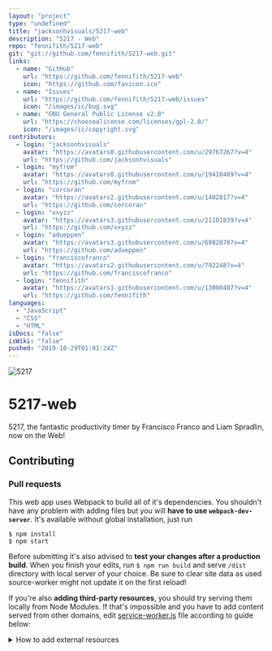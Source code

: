 ```yaml
---
layout: "project"
type: "undefined"
title: "jacksonhvisuals/5217-web"
description: "5217 - Web"
repo: "fennifith/5217-web"
git: "git://github.com/fennifith/5217-web.git"
links: 
  - name: "GitHub"
    url: "https://github.com/fennifith/5217-web"
    icon: "https://github.com/favicon.ico"
  - name: "Issues"
    url: "https://github.com/fennifith/5217-web/issues"
    icon: "/images/ic/bug.svg"
  - name: "GNU General Public License v2.0"
    url: "https://choosealicense.com/licenses/gpl-2.0/"
    icon: "/images/ic/copyright.svg"
contributors: 
  - login: "jacksonhvisuals"
    avatar: "https://avatars0.githubusercontent.com/u/29767267?v=4"
    url: "https://github.com/jacksonhvisuals"
  - login: "myfrom"
    avatar: "https://avatars0.githubusercontent.com/u/19410489?v=4"
    url: "https://github.com/myfrom"
  - login: "corcoran"
    avatar: "https://avatars2.githubusercontent.com/u/1402817?v=4"
    url: "https://github.com/corcoran"
  - login: "xxyzz"
    avatar: "https://avatars3.githubusercontent.com/u/21101839?v=4"
    url: "https://github.com/xxyzz"
  - login: "adueppen"
    avatar: "https://avatars3.githubusercontent.com/u/6982070?v=4"
    url: "https://github.com/adueppen"
  - login: "franciscofranco"
    avatar: "https://avatars2.githubusercontent.com/u/792248?v=4"
    url: "https://github.com/franciscofranco"
  - login: "fennifith"
    avatar: "https://avatars1.githubusercontent.com/u/13000407?v=4"
    url: "https://github.com/fennifith"
languages: 
  - "JavaScript"
  - "CSS"
  - "HTML"
isDocs: "false"
isWiki: "false"
pushed: "2019-10-29T01:01:24Z"
---
```


![5217](https://i.imgur.com/m1F5vNM.jpg)

# 5217-web

5217, the fantastic productivity timer by Francisco Franco and Liam Spradlin, now on the Web!

## Contributing

### Pull requests

This web app uses Webpack to build all of it's dependencies. You shouldn't have any problem with adding files but you will **have to use `webpack-dev-server`**. It's available without global installation, just run

```nohighlight
$ npm install
$ npm start
```


Before submitting it's also advised to **test your changes after a production build**.
When you finish your edits, run `$ npm run build` and serve `/dist` directory with local server of your choice. Be sure to clear site data as used source-worker might not update it on the first reload!

If you're also **adding third-party resources**, you should try serving them locally from Node Modules. If that's impossible and you have to add content served from other domains, edit [service-worker.js](service-worker.js) file according to guide below:

<details>
  <summary>How to add external resources</summary>

  The first step is to add the link in this array:

  ```javascript
  workbox.precaching.precacheAndRoute([
    "https://fonts.googleapis.com/css?family=Roboto:300",
    "https://fonts.googleapis.com/icon?family=Material+Icons",
    /* HERE */
    //..
  ]);
  ```

  After that you must see:

  If the third party server you're using **supports cross-site requests** and points to a file that won't change (it's a static image, font or points to a specific version), you should add its hostname to this array:

  ```javascript
  // Those third party resources are also unmutable
  workbox.routing.registerRoute(
    matchURL(['fonts.googleapis.com', 'cdn.jsdelivr.net', 'code.jquery.com', 'fonts.gstatic.com' /* HERE */], { sameOrigin: false }),
    workbox.strategies.cacheFirst({
      cacheName: 'static-cache',
      plugins: [ new workbox.expiration.Plugin({
        maxAgeSeconds: 60 * 60 * 24 * 60 // 2 Months
      }) ]
    })
  );
  ```

  If **the file is mutable** but server **supports cross-site requests** you should add it here: (note that this might be commented out as there's no need for this section now)

  ```javascript
  // Those can be changed
  workbox.routing.registerRoute(
    matchURL([/* HERE */], { sameOrigin: false }),
    workbox.strategies.staleWhileRevalidate({
      cacheName: 'mutable-cache',
      plugins: [ new workbox.expiration.Plugin({
        maxAgeSeconds: 60 * 60 * 24 * 60 // 2 Months
      }) ]
    })
  );
  ```

  The third case is that the server that you are using **doesn't support cross-site requests**. Then you should put it here:

  ```javascript
  // Sadly some send opaque responses which can't be cached
  workbox.routing.registerRoute(
    matchURL([/unpkg.com/ /* HERE */], { sameOrigin: false }),
    workbox.strategies.networkFirst({
      cacheName: 'static-cache',
      networkTimeoutSeconds: 60, // If network doesn't respond in a minute, use cache
      plugins: [ new workbox.expiration.Plugin({
        maxAgeSeconds: 60 * 60 * 24 * 60 // 2 Months
      }) ]
    })
  );
  ```

  and also add this attribute to the place where you import the script: `crossorigin="anonymous"`. Such like:
  ```html
  <link rel="stylesheet" crossorigin="anonymous" href="https://unpkg.com/material-components-web@latest/dist/material-components-web.min.css">
  ```

  ### How to find out if server supports cross-site requests?

  It's easy - treat it as it would support it and once you have generated the service worker, serve it locally on `localhost`. It's important because only `localhost` triggers Workbox' debug mode. If you see a warning like this:
  ![Workbox opaque response warning](https://developers.google.com/web/tools/workbox/images/guides/third-party-requests/opaque-response-log.png)
  ...then your server does not support cross-site requests.
</details>